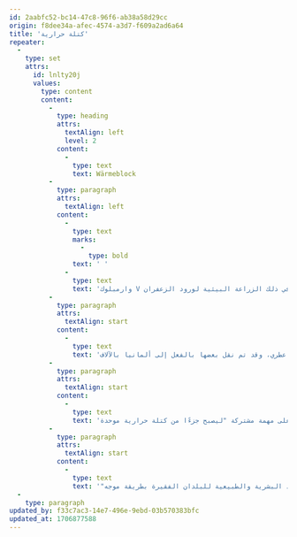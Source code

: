 ```yaml
---
id: 2aabfc52-bc14-47c8-96f6-ab38a58d29cc
origin: f8dee34a-afec-4574-a3d7-f609a2ad6a64
title: 'كتلة حرارية'
repeater:
  -
    type: set
    attrs:
      id: lnlty20j
      values:
        type: content
        content:
          -
            type: heading
            attrs:
              textAlign: left
              level: 2
            content:
              -
                type: text
                text: Wärmeblock
          -
            type: paragraph
            attrs:
              textAlign: left
            content:
              -
                type: text
                marks:
                  -
                    type: bold
                text: ' '
              -
                type: text
                text: 'وارمبلوك V هي تركيبة من مؤسسة ميديا شتوتغارت، التي تتناول في سياق عملها قضايا التجديد الاجتماعي والاقتصادي والبيئي، بما في ذلك الزراعة البيئية لورود الزعفران ("Rosa damascena"). يتكون التركيب من حوالي 500 طوبة ورد، يتم تفكيكها خلال حدث فني في ليلة الثقافة في غوبينغن وفي أحداث أخرى، وتحويلها إلى عملة تبرعات. التحويل من قش الورد الإيراني إلى ذهب التبرعات باليورو يمثل عولمة مسؤولة وتضامنية وفكرة جعل جميع الناس شركاء في مستقبل المجتمع: "كل إنسان فنان" (جوزيف بويس). العائدات من هذه العملية التحويلية تذهب إلى المغرب وتُستخدم إلى حد كبير لبناء مدرسة الموسيقى في أسني.'
          -
            type: paragraph
            attrs:
              textAlign: start
            content:
              -
                type: text
                text: 'عند تقطير ورود الزعفران، ينتج في نهاية عملية المعالجة نوع من عصير الورد من بتلات الورد المقطرة، التي عادة ما يتم التخلص منها أو تحويلها إلى سماد. في إيران، وُجدت استخدامٌ مفيدٌ لهذا "المنتج الثانوي". بعد اكتمال عملية الإنتاج، يُطلى عصير الورد هذا في قوالب خشبية ويُجفف تحت الشمس - مشابهًا لإنتاج الطوب الطيني التقليدي. بهذه الطريقة، يُنتج طوب البِريكيت الوردي الذي يبدو قديمًا من "قش الورد"، والذي يُستخدم هناك كوقود عطري، وقد تم نقل بعضها بالفعل إلى ألمانيا بالآلاف.'
          -
            type: paragraph
            attrs:
              textAlign: start
            content:
              -
                type: text
                text: 'هنا، يتم معالجتها بشكل معقد وتزيينها بالمزيد من الفخامة من خلال التلوين وتطبيق الذهب الحقيقي. النهج الفني الخاص لهذا العمل مهم، حيث لا يكمن في التزيين الفردي بل في معالجة موحدة على غرار المصنع، وإن لم تكن متطابقة، لطوب الورد. بذلك، يُضبط طوب الورد على مهمة مشتركة "ليصبح جزءًا من كتلة حرارية موحدة.'
          -
            type: paragraph
            attrs:
              textAlign: start
            content:
              -
                type: text
                text: '"الضبط" في معنى التوافق الفكري لفكرة العولمة المسؤولة والتضامنية، التي تعمل بدلاً من استغلال غير محدود للموارد البشرية والطبيعية للبلدان الفقيرة بطريقة موجه'
  -
    type: paragraph
updated_by: f33c7ac3-14e7-496e-9ebd-03b570383bfc
updated_at: 1706877588
---
```

